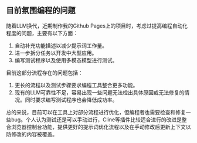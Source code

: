## 目前氛围编程的问题

随着LLM换代，近期制作我的Github Pages上的项目时，考虑过提高编程自动化程度的问题，主要有以下方面：
1. 自动补充功能描述以减少提示词工作量。
2. 进一步拆分任务以开发中大型应用。
3. 编写测试程序以及使用多模态模型进行测试。

目前这部分流程存在的问题包括：
1. 更长的流程以及测试步骤要求编程工具整合更多功能。
2. 现有的LLM可靠性不足，容易出现一些问题无法检出具体原因或无法修复的情况。同时要求编写测试程序也会降低成功率。

总的来说，目前可以在工具上对部分流程进行优化，但编程者也需要检查和修复一些bug。个人认为测试还是可以手动进行，Cline等插件比较适合进行的改进是整合浏览器控制台功能，提供更好的提示词优化流程以及在手动修改后更新上下文以防修改的内容被覆盖。